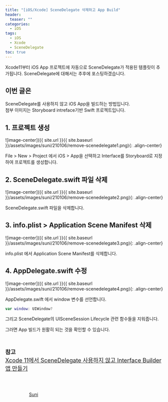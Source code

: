 ```yaml
---
title: "[iOS/Xcode] SceneDelegate 삭제하고 App Build"
header:
  teaser: ""
categories:
  - iOS
tags:
  - iOS
  - Xcode
  - SceneDelegate
toc: true
---
```


Xcode11부터 iOS App 프로젝트에 자동으로 SceneDelegate가 적용된 템플릿이 추가됩니다.
SceneDelegate에 대해서는 추후에 포스팅하겠습니다.

## 이번 글은
SceneDelegate를 사용하지 않고 iOS App을 빌드하는 방법입니다.<br>
첨부 이미지는 Storyboard intreface기반 Swift 프로젝트입니다.



## 1. 프로젝트 생성

![image-center]({{ site.url }}{{ site.baseurl }}/assets/images/suni/210106/remove-scenedelegate1.png){: .align-center}

File > New > Project 에서 iOS > App을 선택하고
Interface를 Storyboard로 지정하여 프로젝트를 생성합니다.



## 2. SceneDelegate.swift 파일 삭제

![image-center]({{ site.url }}{{ site.baseurl }}/assets/images/suni/210106/remove-scenedelegate2.png){: .align-center}

SceneDelegate.swift 파일을 삭제합니다.



## 3. info.plist > Application Scene Manifest 삭제

![image-center]({{ site.url }}{{ site.baseurl }}/assets/images/suni/210106/remove-scenedelegate3.png){: .align-center}

info.plist 에서 Application Scene Manifest를 삭제합니다.



## 4. AppDelegate.swift 수정

![image-center]({{ site.url }}{{ site.baseurl }}/assets/images/suni/210106/remove-scenedelegate4.png){: .align-center}

AppDelegate.swift 에서 window 변수를 선언합니다.

```swift
var window: UIWindow?
```

그리고 SceneDelegate의 UISceneSession Lifecycle 관련 함수들을 지워줍니다.

그러면 App 빌드가 원활히 되는 것을 확인할 수 있습니다.


<br><br>
**<font size="4">참고</font><br>**
[<font size="4">Xcode 11에서 SceneDelegate 사용하지 않고 Interface Builder 앱 만들기</font>](https://medium.com/@taegeon/xcode-11%EC%97%90%EC%84%9C-interface-builder%EC%9D%84-%EC%9D%B4%EC%9A%A9%ED%95%98%EC%97%AC-ios-12%EC%9A%A9-%EC%95%B1-%EB%B9%8C%EB%93%9C%ED%95%98%EA%B8%B0-81e3fd62efe3)

<br><br>
<figure style="width: 100px" class="align-center">
<a href="https://sunidev.github.io/">
  <img href="https://sunidev.github.io/" src="{{ site.url }}{{ site.baseurl }}/assets/images/suni/profile.png" alt="">
  <figcaption align="center">Suni</figcaption>
  </a>
</figure>
